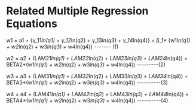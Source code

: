 # Related Multiple Regression Equations

w1 = a1 + {γ_11*ln(q1) + γ_12*ln(q2) + γ_13*ln(q3) + γ_14*ln(q4)} + β_1* {w1*ln(q1) + w2*ln(q2) + w3*ln(q3) + w4*ln(q4)}        ------- (1)

w2 = a2 + (LAM21*ln(q1) + LAM22*ln(q2) + LAM23*ln(q3) + LAM24*ln(q4)) + BETA2*(w1*ln(q1) + w2*ln(q2) + w3*ln(q3) + w4*ln(q4)) ---------(2)

w3 = a3 + (LAM31*ln(q1) + LAM32*ln(q2) + LAM33*ln(q3) + LAM34*ln(q4)) + BETA3*(w1*ln(q1) + w2*ln(q2) + w3*ln(q3) + w4*ln(q4)) ----------(3)

w4 = a4 + (LAM41*ln(q1) + LAM42*ln(q2) + LAM43*ln(q3) + LAM44*ln(q4)) + BETA4*(w1*ln(q1) + w2*ln(q2) + w3*ln(q3) + w4*ln(q4)) ----------(4)

